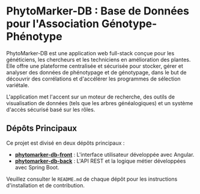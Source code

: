 # PhytoMarker-DB : Base de Données pour l'Association Génotype-Phénotype

PhytoMarker-DB est une application web full-stack conçue pour les généticiens, les chercheurs et les techniciens en amélioration des plantes. Elle offre une plateforme centralisée et sécurisée pour stocker, gérer et analyser des données de phénotypage et de génotypage, dans le but de découvrir des corrélations et d'accélérer les programmes de sélection variétale.

L'application met l'accent sur un moteur de recherche, des outils de visualisation de données (tels que les arbres généalogiques) et un système d'accès sécurisé basé sur les rôles.

## Dépôts Principaux

Ce projet est divisé en deux dépôts principaux :

*   [**phytomarker-db-front**](https://github.com/PhytoMarker-DB/phytomarker-db-front) : L'interface utilisateur développée avec Angular.
*   [**phytomarker-db-back**](https://github.com/PhytoMarker-DB/phytomarker-db-back) : L'API REST et la logique métier développées avec Spring Boot.

Veuillez consulter le `README.md` de chaque dépôt pour les instructions d'installation et de contribution.
